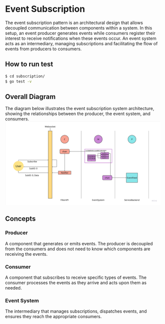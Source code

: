 # Event Subscription

The event subscription pattern is an architectural design that allows decoupled communication between components within a system. In this setup, an event producer generates events while consumers register their interest to receive notifications when these events occur. An event system acts as an intermediary, managing subscriptions and facilitating the flow of events from producers to consumers.

## How to run test
```bash
$ cd subscription/
$ go test -v
```

## Overall Diagram
The diagram below illustrates the event subscription system architecture, showing the relationships between the producer, the event system, and consumers.
![alt text](image.png)

## Concepts
### Producer
A component that generates or emits events. The producer is decoupled from the consumers and does not need to know which components are receiving the events.

### Consumer
A component that subscribes to receive specific types of events. The consumer processes the events as they arrive and acts upon them as needed.

### Event System
The intermediary that manages subscriptions, dispatches events, and ensures they reach the appropriate consumers.

